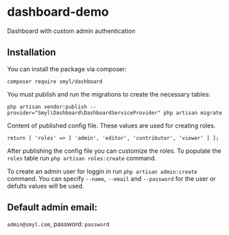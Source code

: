 # dashboard-demo

Dashboard with custom admin authentication

## Installation

You can install the package via composer:

`composer require smyl/dashboard`

You must publish and run the migrations to create the necessary tables:

`php artisan vendor:publish --provider="Smyl\Dashboard\DashboardServiceProvider" php artisan migrate`

Content of published config file. These values are used for creating roles.

`return [ 'roles' => [ 'admin', 'editor', 'contributor', 'viewer' ] ];`

After publishing the config file you can customize the roles. To populate the `roles` table run `php artisan roles:create` command.

To create an admin user for loggin in run `php artisan admin:create` command. You can specify `--name`, `--email` and `--password` for the user or defults values will be used.

## Default admin email:

`admin@smyl.com`, password: `password`
